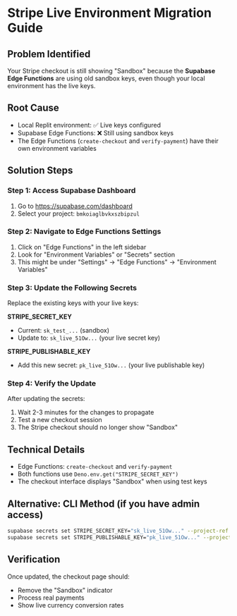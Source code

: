 # Stripe Live Environment Migration Guide

## Problem Identified
Your Stripe checkout is still showing "Sandbox" because the **Supabase Edge Functions** are using old sandbox keys, even though your local environment has the live keys.

## Root Cause
- Local Replit environment: ✅ Live keys configured
- Supabase Edge Functions: ❌ Still using sandbox keys
- The Edge Functions (`create-checkout` and `verify-payment`) have their own environment variables

## Solution Steps

### Step 1: Access Supabase Dashboard
1. Go to https://supabase.com/dashboard
2. Select your project: `bmkoiaglbvkxszbipzul`

### Step 2: Navigate to Edge Functions Settings
1. Click on "Edge Functions" in the left sidebar
2. Look for "Environment Variables" or "Secrets" section
3. This might be under "Settings" → "Edge Functions" → "Environment Variables"

### Step 3: Update the Following Secrets
Replace the existing keys with your live keys:

**STRIPE_SECRET_KEY**
- Current: `sk_test_...` (sandbox)
- Update to: `sk_live_51Ow...` (your live secret key)

**STRIPE_PUBLISHABLE_KEY** 
- Add this new secret: `pk_live_51Ow...` (your live publishable key)

### Step 4: Verify the Update
After updating the secrets:
1. Wait 2-3 minutes for the changes to propagate
2. Test a new checkout session
3. The Stripe checkout should no longer show "Sandbox"

## Technical Details
- Edge Functions: `create-checkout` and `verify-payment`
- Both functions use `Deno.env.get("STRIPE_SECRET_KEY")`
- The checkout interface displays "Sandbox" when using test keys

## Alternative: CLI Method (if you have admin access)
```bash
supabase secrets set STRIPE_SECRET_KEY="sk_live_51Ow..." --project-ref bmkoiaglbvkxszbipzul
supabase secrets set STRIPE_PUBLISHABLE_KEY="pk_live_51Ow..." --project-ref bmkoiaglbvkxszbipzul
```

## Verification
Once updated, the checkout page should:
- Remove the "Sandbox" indicator
- Process real payments
- Show live currency conversion rates